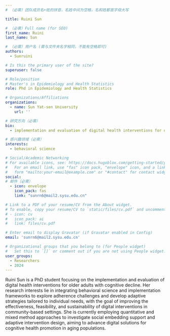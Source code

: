 ```yaml
---
# （必需）团队成员名+姓的拼音，名姓中间为空格，名和姓都首字母大写

title: Ruini Sun

# （必需）Full name (for SEO)
first_name: Ruini
last_name: Sun

# （必需）用户名 (需与文件夹名字相同，不能有空格即可)
authors:
  - Sunruini

# Is this the primary user of the site?
superuser: false

# Role/position
# Master's in Epidemiology and Health Statistics
role: Phd in Epidemiology and Health Statistics

# Organizations/Affiliations
organizations:
  - name: Sun Yat-sen University
    url: ''

# 研究方向（必需）
bio: 
  - implementation and evaluation of digital health interventions for older adults with cognitive decline

# 感兴趣领域（必需）
interests:
  - behavioral science

# Social/Academic Networking
# For available icons, see: https://docs.hugoblox.com/getting-started/page-builder/#icons
#   For an email link, use "fas" icon pack, "envelope" icon, and a link in the
#   form "mailto:your-email@example.com" or "#contact" for contact widget.
social:
# 邮件（必需）
  - icon: envelope
    icon_pack: fas
    link: "sunrn6@mail2.sysu.edu.cn"

# Link to a PDF of your resume/CV from the About widget.
# To enable, copy your resume/CV to `static/files/cv.pdf` and uncomment the lines below.
# - icon: cv
#   icon_pack: ai
#   link: files/cv.pdf

# Enter email to display Gravatar (if Gravatar enabled in Config)
email: 'sunrn6@mail2.sysu.edu.cn'

# Organizational groups that you belong to (for People widget)
#   Set this to `[]` or comment out if you are not using People widget.
user_groups:
  - Researchers
  - 2024
---
```


Ruini Sun is a PhD student focusing on the implementation and evaluation of digital health interventions for older adults with cognitive decline. Her research interests lie in integrating behavioral science and implementation frameworks to explore adherence challenges and develop adaptive strategies tailored to individual needs, with the goal of improving the effectiveness, feasibility, and sustainability of digital interventions in community-based settings. She is currently employing quantitative and mixed method approaches to investigate social embedding support and adaptive intervention design, aiming to advance digital solutions for cognitive health promotion in aging populations.


